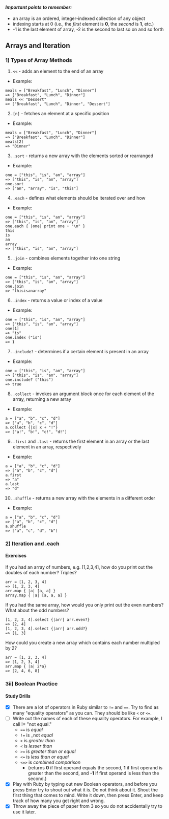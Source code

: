 #### _Important points to remember:_

* an array is an ordered, integer-indexed collection of any object
* indexing starts at 0 (i.e., the _first_ element is **0**, the _second_ is **1**, etc.)
* -1 is the last element of array, -2 is the second to last so on and so forth

## Arrays and Iteration
### 1) Types of Array Methods

1. `<<` - adds an element to the end of an array
  - Example:
```
meals = ["Breakfast", "Lunch", "Dinner"]
=> ["Breakfast", "Lunch", "Dinner"]
meals << "Dessert"
=> ["Breakfast", "Lunch", "Dinner", "Dessert"]
```
2. `[n]` - fetches an element at a specific position
  - Example:
```
meals = ["Breakfast", "Lunch", "Dinner"]
=> ["Breakfast", "Lunch", "Dinner"]
meals[2]
=> "Dinner"
```
3. `.sort` - returns a new array with the elements sorted or rearranged
  - Example:
```
one = ["this", "is", "an", "array"]
=> ["this", "is", "an", "array"]
one.sort
=> ["an", "array", "is", "this"]
```
4. `.each` - defines what elements should be iterated over and how
  - Example:
```
one = ["this", "is", "an", "array"]
=> ["this", "is", "an", "array"]
one.each { |one| print one + "\n" }
this
is
an
array
=> ["this", "is", "an", "array"]
```
5. `.join` - combines elements together into one string
  - Example:
```
one = ["this", "is", "an", "array"]
=> ["this", "is", "an", "array"]
one.join
=> "thisisanarray"
```
6. `.index` - returns a value or index of a value
  - Example:
```
one = ["this", "is", "an", "array"]
=> ["this", "is", "an", "array"]
one[1]
=> "is"
one.index ("is")
=> 1
```
7. `.include?` - determines if a certain element is present in an array
  - Example:
```
one = ["this", "is", "an", "array"]
=> ["this", "is", "an", "array"]
one.include? ("this")
=> true
```
8. `.collect` - invokes an argument block once for each element of the array, returning a new array
  - Example:
```
a = ["a", "b", "c", "d"]
=> ["a", "b", "c", "d"]
a.collect {|x| x + "!"}
=> ["a!", "b!", "c!", "d!"]
```
9. `.first` and `.last` - returns the first element in an array or the last element in an array, respectively
  - Example:
```
a = ["a", "b", "c", "d"]
=> ["a", "b", "c", "d"]
a.first
=> "a"
a.last
=> "d"
```
10. `.shuffle` - returns a new array with the elements in a different order
  - Example:
```
a = ["a", "b", "c", "d"]
=> ["a", "b", "c", "d"]
a.shuffle
=> ["a", "c", "d", "b"]
```

### 2) Iteration and .each
#### Exercises
If you had an array of numbers, e.g. [1,2,3,4], how do you print out the doubles of each number? Triples?
```
arr = [1, 2, 3, 4]
=> [1, 2, 3, 4]
arr.map { |a| [a, a] }
array.map { |a| [a, a, a] }
```
If you had the same array, how would you only print out the even numbers? What about the odd numbers?
```
[1, 2, 3, 4].select {|arr| arr.even?}
=> [2, 4]
[1, 2, 3, 4].select {|arr| arr.odd?}
=> [1, 3]
```
How could you create a new array which contains each number multipled by 2?
```
arr = [1, 2, 3, 4]
=> [1, 2, 3, 4]
arr.map { |a| 2*a}
=> [2, 4, 6, 8]
```
### 3ii) Boolean Practice
#### Study Drills

- [x] There are a lot of operators in Ruby similar to `!=` and `==`. Try to find as many "equality operators" as you can. They should be like `<` or `<=`.
- [ ] Write out the names of each of these equality operators. For example, I call != "not equal."
  - `==` is _equal_
  - `!=` is _not _equal_
  - `>` is _greater than_
  - `<` is _lesser than_
  - `>=` is _greater than or equal_
  - `<=` is _less than or equal_
  - `<=>` is _combined comparison_
    - (returns **0** if first operand equals the second, **1** if first operand is greater than the second, and **-1** if first operand is less than the second.)
- [x] Play with Ruby by typing out new Boolean operators, and before you press Enter try to shout out what it is. Do not think about it. Shout the first thing that comes to mind. Write it down, then press Enter, and keep track of how many you get right and wrong.
- [x] Throw away the piece of paper from 3 so you do not accidentally try to use it later.
